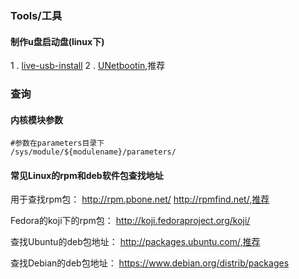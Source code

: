 ### Tools/工具

#### 制作u盘启动盘(linux下)

1 . [live-usb-install](http://sourceforge.net/projects/liveusbinstall/files/?source=navbar)
2 . [UNetbootin](http://sourceforge.net/projects/unetbootin/files/UNetbootin/),推荐

### 查询

#### 内核模块参数

```
#参数在parameters目录下
/sys/module/${modulename}/parameters/
```
#### 常见Linux的rpm和deb软件包查找地址

用于查找rpm包：
http://rpm.pbone.net/
http://rpmfind.net/,推荐

Fedora的koji下的rpm包：
http://koji.fedoraproject.org/koji/

查找Ubuntu的deb包地址：
http://packages.ubuntu.com/,推荐

查找Debian的deb包地址：
https://www.debian.org/distrib/packages

